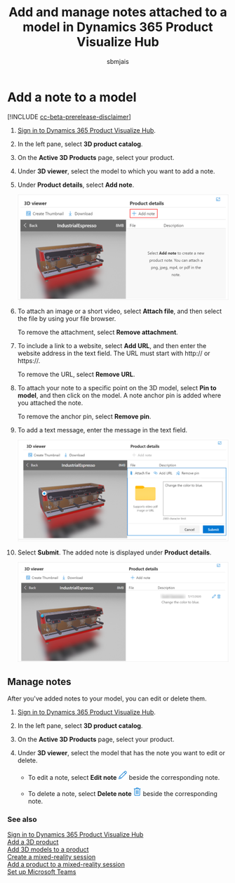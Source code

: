 ﻿---
title: Add and manage notes attached to a model in Dynamics 365 Product Visualize Hub
description: Instructions for adding and managing notes attached to a model in Dynamics 365 Product Visualize Hub.
author: sbmjais
ms.author: shjais
manager: shujoshi
ms.date: 07/17/2020
ms.service: dynamics-365-sales
ms.topic: article
ms-reviewer:
---

# Add a note to a model

[!INCLUDE [cc-beta-prerelease-disclaimer](../includes/cc-beta-prerelease-disclaimer.md)]

1.  [Sign in to Dynamics 365 Product Visualize Hub](sign-in-app.md).

2.  In the left pane, select **3D product catalog**.

3.  On the **Active 3D Products** page, select your product.

4.  Under **3D viewer**, select the model to which you want to add a note.

5.  Under **Product details**, select **Add note**.

    ![Add note button](media/add-note-button.png "Add note button")

6.  To attach an image or a short video, select **Attach file**, and then select the file by using your file browser. 

    To remove the attachment, select **Remove attachment**.

7.  To include a link to a website, select **Add URL**, and then enter the website address in the text field. The URL must start with http:// or https://.

    To remove the URL, select **Remove URL**.

8.  To attach your note to a specific point on the 3D model, select **Pin to model**, and then click on the model. A note anchor pin is added where you attached the note.

    To remove the anchor pin, select **Remove pin**.

9.  To add a text message, enter the message in the text field.

    ![Note added](media/note-added.png "Note added")

10. Select **Submit**. The added note is displayed under **Product details**.

    ![Note submitted](media/note-submitted.png "Note submitted")

## Manage notes

After you've added notes to your model, you can edit or delete them.

1.  [Sign in to Dynamics 365 Product Visualize Hub](sign-in-app.md).

2.  In the left pane, select **3D product catalog**.

3.  On the **Active 3D Products** page, select your product.

4.  Under **3D viewer**, select the model that has the note you want to edit or delete.

    - To edit a note, select **Edit note** ![Edit note](media/edit-icon.png "Edit note") beside the corresponding note.

    - To delete a note, select **Delete note** ![Delete note](media/delete-icon.png "Delete note") beside the corresponding note.

### See also

[Sign in to Dynamics 365 Product Visualize Hub](sign-in-app.md)<br>
[Add a 3D product](add-3d-product.md)<br>
[Add 3D models to a product](add-3d-model-product.md)<br>
[Create a mixed-reality session](create-mr-session.md)<br>
[Add a product to a mixed-reality session](add-product-mr-session.md)<br>
[Set up Microsoft Teams](setup-ms-teams.md)